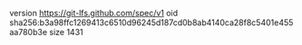 version https://git-lfs.github.com/spec/v1
oid sha256:b3a98ffc1269413c6510d96245d187cd0b8ab4140ca28f8c5401e455aa780b3e
size 1431
